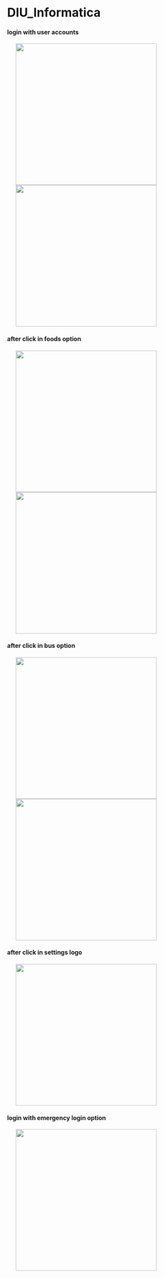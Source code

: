 # DIU_Informatica

<h4> login with user accounts </h4>
<p>
	<img src="./1.png" width = "330"  hspace=20>
	<img src="./2.png" width = "330"  hspace=20>
</p>

<h4>after click in foods option </h4>
<p>
	<img src="./3.png" width = "330"  hspace=20>
	<img src="./4.png" width = "330"  hspace=20>
</p>

<h4>after click in bus option </h4>
<p>
	<img src="./5.png" width = "330"  hspace=20>
	<img src="./6.png" width = "330"  hspace=20>
</p>

<h4>after click in settings logo </h4>
<p>
	<img src="./7.png" width = "330"  hspace=20>
</p>


<h4> login with emergency login option </h4>
<p>
	<img src="./8.png" width = "330"  hspace=20>
</p>